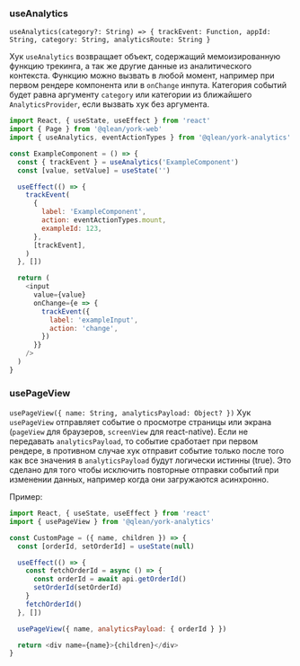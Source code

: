### useAnalytics
`useAnalytics(category?: String) => { trackEvent: Function, appId: String, category: String, analyticsRoute: String }`

Хук `useAnalytics` возвращает объект, содержащий мемоизированную функцию трекинга, а так же другие данные из аналитического контекста. Функцию можно вызвать в любой момент, например при первом рендере компонента или в `onChange` инпута. Категория событий будет равна аргументу `category` или категории из ближайшего `AnalyticsProvider`, если вызвать хук без аргумента.

```js static
import React, { useState, useEffect } from 'react'
import { Page } from '@qlean/york-web'
import { useAnalytics, eventActionTypes } from '@qlean/york-analytics'

const ExampleComponent = () => {
  const { trackEvent } = useAnalytics('ExampleComponent')
  const [value, setValue] = useState('')

  useEffect(() => {
    trackEvent(
      {
        label: 'ExampleComponent',
        action: eventActionTypes.mount,
        exampleId: 123,
      },
      [trackEvent],
    )
  }, [])

  return (
    <input
      value={value}
      onChange={e => {
        trackEvent({
          label: 'exampleInput',
          action: 'change',
        })
      }}
    />
  )
}
```

### usePageView
`usePageView({ name: String, analyticsPayload: Object? })`
Хук `usePageView` отправляет событие о просмотре страницы или экрана (`pageView` для браузеров, `screenView` для react-native). Если не передавать `analyticsPayload`, то событие сработает при первом рендере, в противном случае хук отправит событие только после того как все значения в `analyticsPayload` будут логически истинны (true). Это сделано для того чтобы исключить повторные отправки событий при изменении данных, например когда они загружаются асинхронно.

Пример:
```js static
import React, { useState, useEffect } from 'react'
import { usePageView } from '@qlean/york-analytics'

const CustomPage = ({ name, children }) => {
  const [orderId, setOrderId] = useState(null)

  useEffect(() => {
    const fetchOrderId = async () => {
      const orderId = await api.getOrderId()
      setOrderId(setOrderId)
    }
    fetchOrderId()
  }, [])

  usePageView({ name, analyticsPayload: { orderId } })

  return <div name={name}>{children}</div>
}
```